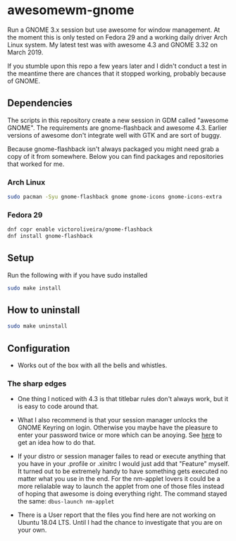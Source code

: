 # awesomewm-gnome

Run a GNOME 3.x session but use awesome for window management. At the moment this is only tested on Fedora 29 and a working daily driver Arch Linux system. My latest test was with awesome 4.3 and GNOME 3.32 on March 2019.

If you stumble upon this repo a few years later and I didn't conduct a test in the meantime there are chances that it stopped working, probably because of GNOME.

## Dependencies

The scripts in this repository create a new session in GDM called "awesome GNOME". The requirements are gnome-flashback and awesome 4.3. Earlier versions of awesome don't integrate well with GTK and are sort of buggy.

Because gnome-flashback isn't always packaged you might need grab a copy of it from somewhere. Below you can find packages and repositories that worked for me.

### Arch Linux

```sh
sudo pacman -Syu gnome-flashback gnome gnome-icons gnome-icons-extra
```

### Fedora 29

```sh
dnf copr enable victoroliveira/gnome-flashback
dnf install gnome-flashback
```

## Setup

Run the following with if you have sudo installed

```sh
sudo make install
```

## How to uninstall

```sh
sudo make uninstall
```

## Configuration

- Works out of the box with all the bells and whistles. 

### The sharp edges

- One thing I noticed with 4.3 is that titlebar rules don't always work, but it is easy to code around that.

- What I also recommend is that your session manager unlocks the GNOME Keyring on login. Otherwise you maybe have the pleasure to enter your password twice or more which can be anoying. See [here](https://wiki.archlinux.org/index.php/GNOME/Keyring#Using_the_keyring_outside_GNOME) to get an idea how to do that.

- If your distro or session manager failes to read or execute anything that you have in your .profile or .xinitrc I would just add that "Feature" myself. It turned out to be extremely handy to have something gets executed no matter what you use in the end. For the nm-applet lovers it could be a more relialable way to launch the applet from one of those files instead of hoping that awesome is doing everything right. The command stayed the same: `dbus-launch nm-applet`

- There is a User report that the files you find here are not working on Ubuntu 18.04 LTS. Until I had the chance to investigate that you are on your own.


